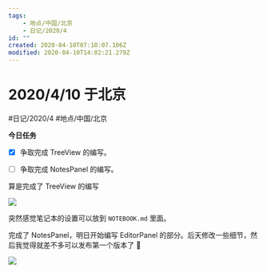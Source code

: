 ```yaml
---
tags:
    - 地点/中国/北京
    - 日记/2020/4
id: ""
created: 2020-04-10T07:10:07.106Z
modified: 2020-04-10T14:02:21.279Z
---
```

# 2020/4/10 于北京
#日记/2020/4 #地点/中国/北京 

**今日任务**

* [x] 争取完成 TreeView 的编写。  
* [ ] 争取完成 NotesPanel 的编写。


<!-- @timer "date":"Fri Apr 10 2020 18:25:08 GMT+0800 (China Standard Time)" -->
算是完成了 TreeView 的编写  

![](https://i.loli.net/2020/04/10/vM5smRDFukAz63C.png)  

<!-- @timer "date":"Fri Apr 10 2020 18:40:43 GMT+0800 (China Standard Time)" -->
突然感觉笔记本的设置可以放到 `NOTEBOOK.md` 里面。  

<!-- @timer "date":"Fri Apr 10 2020 22:01:19 GMT+0800 (China Standard Time)" -->
完成了 NotesPanel，明日开始编写 EditorPanel 的部分。后天修改一些细节，然后我觉得就差不多可以发布第一个版本了 :full_moon_with_face: 

![](https://i.loli.net/2020/04/10/ESlPs7ZYbWozQTL.png)  




